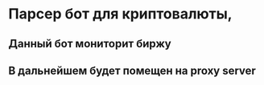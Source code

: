# Парсер бот  для  криптовалюты,
## Данный бот  мониторит биржу
## В дальнейшем  будет помещен на proxy server
